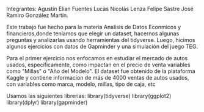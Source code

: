 Integrantes:
Agustín Elian Fuentes
Lucas Nicolás Lenza
Felipe Sastre
José Ramiro González Martín.

Este trabajo fue hecho para la materia Analisis de Datos Econmicos y financieros,donde teníamos que elegir un dataset, hacernos algunas preguntas y analizarlas usando herramientas del tidyverse.
Luego, hicimos algunos ejercicios con datos de Gapminder y una simulación del juego TEG.

Para el primer ejercicio nos enfocamos en estudiar el mercado de autos usados, especificamente, como impactan en el precio de venta variables como "Millas" o "Año del Modelo".
El dataset fue obtenido de la plataforma Kaggle y contiene informacion de más de 4000 ventas de autos usados, con variables como marca, modelo, millas, tipo de caja, etc

Usamos las siguientes librerias:
library(tidyverse)
library(ggplot2)
library(dplyr)
library(gapminder)




